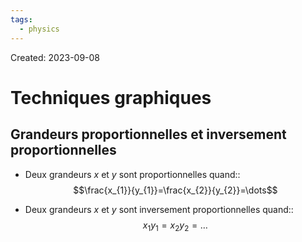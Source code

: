 ```yaml
---
tags:
  - physics
---
```

Created: 2023-09-08

# Techniques graphiques
## Grandeurs proportionnelles et inversement proportionnelles
- Deux grandeurs $x$ et $y$ sont proportionnelles quand::$$\frac{x_{1}}{y_{1}}=\frac{x_{2}}{y_{2}}=\dots$$
<!--SR:!2023-09-14,3,250-->
- Deux grandeurs $x$ et $y$ sont inversement proportionnelles quand::$$x_{1}y_{1}=x_{2}y_{2}=\dots$$
<!--SR:!2023-09-14,3,250-->
 
